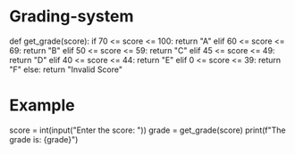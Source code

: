 # Grading-system
def get_grade(score):
    if 70 <= score <= 100:
        return "A"
    elif 60 <= score <= 69:
        return "B"
    elif 50 <= score <= 59:
        return "C"
    elif 45 <= score <= 49:
        return "D"
    elif 40 <= score <= 44:
        return "E"
    elif 0 <= score <= 39:
        return "F"
    else:
        return "Invalid Score"

# Example
score = int(input("Enter the score: "))
grade = get_grade(score)
print(f"The grade is: {grade}")